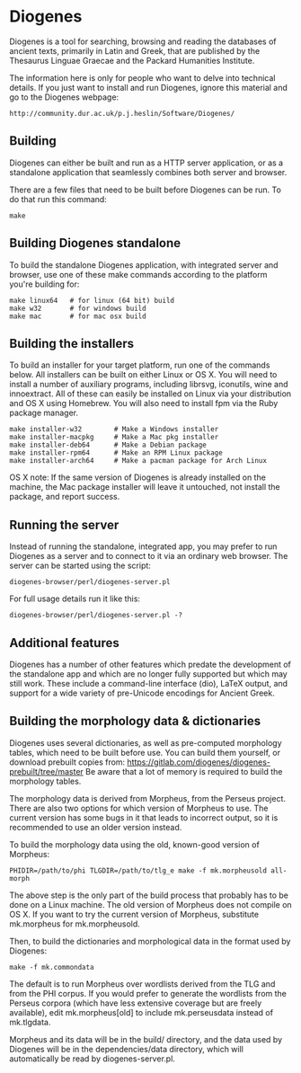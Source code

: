 Diogenes
========

Diogenes is a tool for searching, browsing and reading the databases
of ancient texts, primarily in Latin and Greek, that are published by
the Thesaurus Linguae Graecae and the Packard Humanities Institute.

The information here is only for people who want to delve into
technical details.  If you just want to install and run Diogenes,
ignore this material and go to the Diogenes webpage:

    http://community.dur.ac.uk/p.j.heslin/Software/Diogenes/


Building
--------

Diogenes can either be built and run as a HTTP server application, or
as a standalone application that seamlessly combines both server and
browser.

There are a few files that need to be built before Diogenes can be
run. To do that run this command:

    make


Building Diogenes standalone
----------------------------

To build the standalone Diogenes application, with integrated server
and browser, use one of these make commands according to the platform
you're building for:

    make linux64   # for linux (64 bit) build
    make w32       # for windows build
    make mac       # for mac osx build


Building the installers
-------------------

To build an installer for your target platform, run one of the
commands below.  All installers can be built on either Linux or OS X.
You will need to install a number of auxiliary programs, including
librsvg, iconutils, wine and innoextract.  All of these can easily be
installed on Linux via your distribution and OS X using Homebrew.  You
will also need to install fpm via the Ruby package manager.

    make installer-w32        # Make a Windows installer
    make installer-macpkg     # Make a Mac pkg installer
    make installer-deb64      # Make a Debian package
    make installer-rpm64      # Make an RPM Linux package
    make installer-arch64     # Make a pacman package for Arch Linux

OS X note: If the same version of Diogenes is already installed on the
machine, the Mac package installer will leave it untouched, not
install the package, and report success.


Running the server
------------------

Instead of running the standalone, integrated app, you may prefer to run Diogenes as a server and to connect to it via an ordinary web browser.  The server can be started using the script:

    diogenes-browser/perl/diogenes-server.pl

For full usage details run it like this:

    diogenes-browser/perl/diogenes-server.pl -?


Additional features
-------------------

Diogenes has a number of other features which predate the development of the standalone app and which are no longer fully supported but which may still work.  These include a command-line interface (dio), LaTeX output, and support for a wide variety of pre-Unicode encodings for Ancient Greek.


Building the morphology data & dictionaries
-------------------------------------------

Diogenes uses several dictionaries, as well as pre-computed
morphology tables, which need to be built before use. You can build
them yourself, or download prebuilt copies from:
    https://gitlab.com/diogenes/diogenes-prebuilt/tree/master
Be aware that a lot of memory is required to build the morphology
tables.

The morphology data is derived from Morpheus, from the Perseus
project.  There are also two options for which version of Morpheus to
use.  The current version has some bugs in it that leads to incorrect
output, so it is recommended to use an older version instead.

To build the morphology data using the old, known-good version of
Morpheus:

    PHIDIR=/path/to/phi TLGDIR=/path/to/tlg_e make -f mk.morpheusold all-morph
    
The above step is the only part of the build process that probably has
to be done on a Linux machine.  The old version of Morpheus does not
compile on OS X.  If you want to try the current version of Morpheus,
substitute mk.morpheus for mk.morpheusold.

Then, to build the dictionaries and morphological data in the format
used by Diogenes:

    make -f mk.commondata

The default is to run Morpheus over wordlists derived from the TLG and
from the PHI corpus.  If you would prefer to generate the wordlists
from the Perseus corpora (which have less extensive coverage but are
freely available), edit mk.morpheus[old] to include mk.perseusdata
instead of mk.tlgdata.

Morpheus and its data will be in the build/ directory, and the data
used by Diogenes will be in the dependencies/data directory, which
will automatically be read by diogenes-server.pl.
